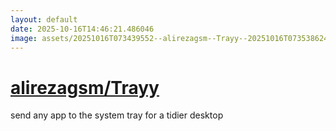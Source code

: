 ```yaml
---
layout: default
date: 2025-10-16T14:46:21.486046
image: assets/20251016T073439552--alirezagsm--Trayy--20251016T073538624--cropped.png
---
```


# [alirezagsm/Trayy](https://github.com/alirezagsm/Trayy)

send any app to the system tray for a tidier desktop

